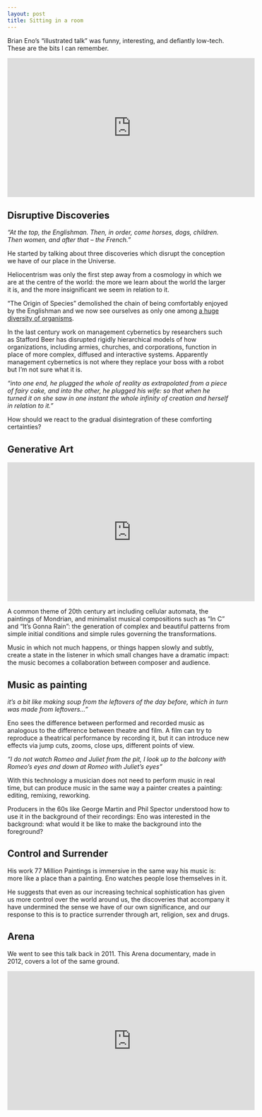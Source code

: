 ```yaml
---
layout: post
title: Sitting in a room
---
```


Brian Eno’s “illustrated talk” was funny, interesting, and defiantly low-tech. These are the bits I can remember.

<iframe width="560" height="315" src="https://www.youtube.com/embed/fAxHlLK3Oyk" frameborder="0" allowfullscreen></iframe>


<!--more-->

## Disruptive Discoveries

*“At the top, the Englishman. Then, in order, come horses, dogs, children. Then women, and after that – the French.”*

He started by talking about three discoveries which disrupt the conception we have of our place in the Universe.

Heliocentrism was only the first step away from a cosmology in which we are at the centre of the world: the more we learn about the world the larger it is, and the more insignificant we seem in relation to it.

“The Origin of Species” demolished the chain of being comfortably enjoyed by the Englishman and we now see ourselves as only one among [a huge diversity of organisms](http://www.zo.utexas.edu/faculty/antisense/DownloadfilesToL.html).

In the last century work on management cybernetics by researchers such as Stafford Beer has disrupted rigidly hierarchical models of how organizations, including armies, churches, and corporations, function in place of more complex, diffused and interactive systems. Apparently management cybernetics is not where they replace your boss with a robot but I’m not sure what it is.

*“into one end, he plugged the whole of reality as extrapolated from a piece of fairy cake, and into the other, he plugged his wife: so that when he turned it on she saw in one instant the whole infinity of creation and herself in relation to it.”*

How should we react to the gradual disintegration of these comforting certainties?

## Generative Art

<iframe width="560" height="315" src="https://www.youtube.com/embed/fH0ml4yp-Rs" frameborder="0" allowfullscreen></iframe>

A common theme of 20th century art including cellular automata, the paintings of Mondrian, and minimalist musical compositions such as “In C” and “It’s Gonna Rain”: the generation of complex and beautiful patterns from simple initial conditions and simple rules governing the transformations.

Music in which not much happens, or things happen slowly and subtly, create a state in the listener in which small changes have a dramatic impact: the music becomes a collaboration between composer and audience.

## Music as painting

*it’s a bit like making soup from the leftovers of the day before, which in turn was made from leftovers…”*

Eno sees the difference between performed and recorded music as analogous to the difference between theatre and film. A film can try to reproduce a theatrical performance by recording it, but it can introduce new effects via jump cuts, zooms, close ups, different points of view.

*“I do not watch Romeo and Juliet from the pit, I look up to the balcony with Romeo’s eyes and down at Romeo with Juliet’s eyes”*

With this technology a musician does not need to perform music in real time, but can produce music in the same way a painter creates a painting: editing, remixing, reworking.

Producers in the 60s like George Martin and Phil Spector understood how to use it in the background of their recordings: Eno was interested in the background: what would it be like to make the background into the foreground?

## Control and Surrender

His work 77 Million Paintings is immersive in the same way his music is: more like a place than a painting. Eno watches people lose themselves in it.

He suggests that even as our increasing technical sophistication has given us more control over the world around us, the discoveries that accompany it have undermined the sense we have of our own significance, and our response to this is to practice surrender through art, religion, sex and drugs.

## Arena

We went to see this talk back in 2011. This Arena documentary, made in 2012, covers a lot of the same ground.

<iframe width="560" height="315" src="https://www.youtube.com/embed/CPOz5-rcIeA" frameborder="0" allowfullscreen></iframe>
